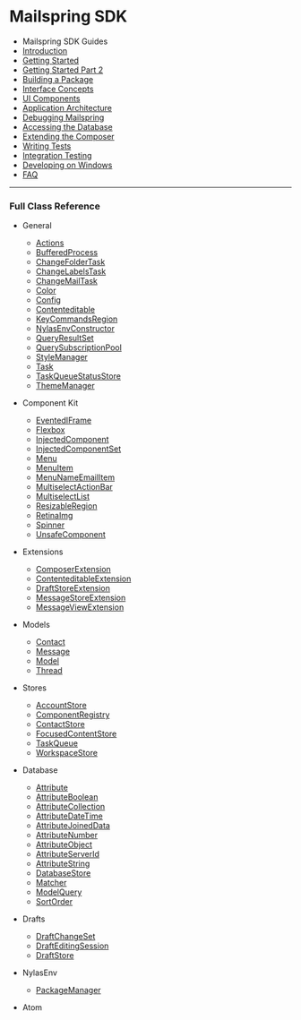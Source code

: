# Mailspring SDK

* Mailspring SDK Guides
* [Introduction](/README.md)
* [Getting Started](/guides/GettingStarted.md)
* [Getting Started Part 2](/guides/GettingStarted-2.md)
* [Building a Package](/guides/PackageOverview.md)
* [Interface Concepts](/guides/InterfaceConcepts.md)
* [UI Components](/guides/React.md)
* [Application Architecture](/guides/Architecture.md)
* [Debugging Mailspring](/guides/Debugging.md)
* [Accessing the Database](/guides/Database.md)
* [Extending the Composer](/guides/ComposerExtensions.md)
* [Writing Tests](/guides/WritingSpecs.md)
* [Integration Testing](/guides/IntegrationTesting.md)
* [Developing on Windows](/guides/Windows.md)
* [FAQ](/guides/FAQ.md)

----

### Full Class Reference

* General
    * [Actions](/classes/Actions.md)
    * [BufferedProcess](/classes/BufferedProcess.md)
    * [ChangeFolderTask](/classes/ChangeFolderTask.md)
    * [ChangeLabelsTask](/classes/ChangeLabelsTask.md)
    * [ChangeMailTask](/classes/ChangeMailTask.md)
    * [Color](/classes/Color.md)
    * [Config](/classes/Config.md)
    * [Contenteditable](/classes/Contenteditable.md)
    * [KeyCommandsRegion](/classes/KeyCommandsRegion.md)
    * [NylasEnvConstructor](/classes/NylasEnvConstructor.md)
    * [QueryResultSet](/classes/QueryResultSet.md)
    * [QuerySubscriptionPool](/classes/QuerySubscriptionPool.md)
    * [StyleManager](/classes/StyleManager.md)
    * [Task](/classes/Task.md)
    * [TaskQueueStatusStore](/classes/TaskQueueStatusStore.md)
    * [ThemeManager](/classes/ThemeManager.md)

* Component Kit
    * [EventedIFrame](/classes/EventedIFrame.md)
    * [Flexbox](/classes/Flexbox.md)
    * [InjectedComponent](/classes/InjectedComponent.md)
    * [InjectedComponentSet](/classes/InjectedComponentSet.md)
    * [Menu](/classes/Menu.md)
    * [MenuItem](/classes/MenuItem.md)
    * [MenuNameEmailItem](/classes/MenuNameEmailItem.md)
    * [MultiselectActionBar](/classes/MultiselectActionBar.md)
    * [MultiselectList](/classes/MultiselectList.md)
    * [ResizableRegion](/classes/ResizableRegion.md)
    * [RetinaImg](/classes/RetinaImg.md)
    * [Spinner](/classes/Spinner.md)
    * [UnsafeComponent](/classes/UnsafeComponent.md)

* Extensions
    * [ComposerExtension](/classes/ComposerExtension.md)
    * [ContenteditableExtension](/classes/ContenteditableExtension.md)
    * [DraftStoreExtension](/classes/DraftStoreExtension.md)
    * [MessageStoreExtension](/classes/MessageStoreExtension.md)
    * [MessageViewExtension](/classes/MessageViewExtension.md)

* Models
    * [Contact](/classes/Contact.md)
    * [Message](/classes/Message.md)
    * [Model](/classes/Model.md)
    * [Thread](/classes/Thread.md)

* Stores
    * [AccountStore](/classes/AccountStore.md)
    * [ComponentRegistry](/classes/ComponentRegistry.md)
    * [ContactStore](/classes/ContactStore.md)
    * [FocusedContentStore](/classes/FocusedContentStore.md)
    * [TaskQueue](/classes/TaskQueue.md)
    * [WorkspaceStore](/classes/WorkspaceStore.md)

* Database
    * [Attribute](/classes/Attribute.md)
    * [AttributeBoolean](/classes/AttributeBoolean.md)
    * [AttributeCollection](/classes/AttributeCollection.md)
    * [AttributeDateTime](/classes/AttributeDateTime.md)
    * [AttributeJoinedData](/classes/AttributeJoinedData.md)
    * [AttributeNumber](/classes/AttributeNumber.md)
    * [AttributeObject](/classes/AttributeObject.md)
    * [AttributeServerId](/classes/AttributeServerId.md)
    * [AttributeString](/classes/AttributeString.md)
    * [DatabaseStore](/classes/DatabaseStore.md)
    * [Matcher](/classes/Matcher.md)
    * [ModelQuery](/classes/ModelQuery.md)
    * [SortOrder](/classes/SortOrder.md)

* Drafts
    * [DraftChangeSet](/classes/DraftChangeSet.md)
    * [DraftEditingSession](/classes/DraftEditingSession.md)
    * [DraftStore](/classes/DraftStore.md)

* NylasEnv
    * [PackageManager](/classes/PackageManager.md)

* Atom
